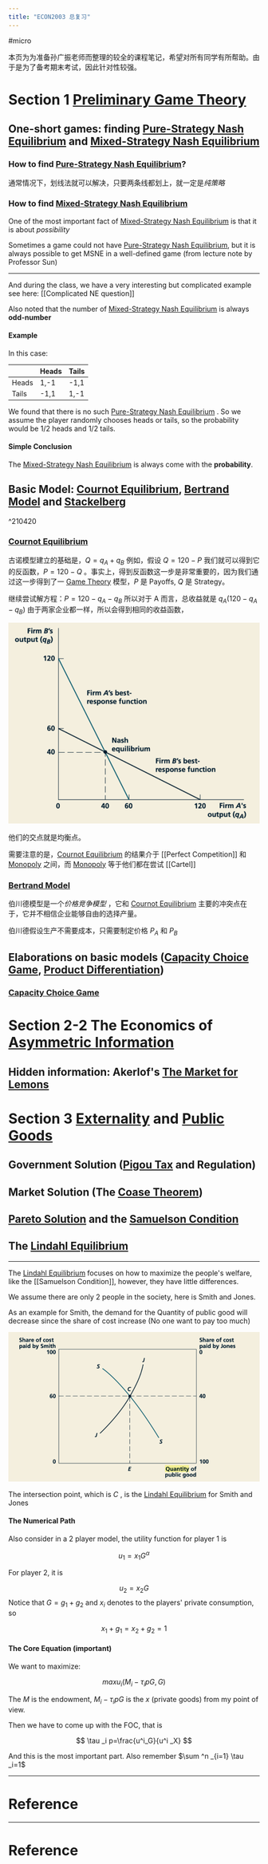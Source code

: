 ```yaml
---
title: "ECON2003 总复习"
---
```


#micro 

本页为为准备孙广振老师而整理的较全的课程笔记，希望对所有同学有所帮助。由于是为了备考期末考试，因此针对性较强。

# Section 1 [Preliminary Game Theory](Preliminary%20Game%20Theory.md)

## One-short games: finding [Pure-Strategy Nash Equilibrium](Pure-Strategy%20Nash%20Equilibrium.md) and [Mixed-Strategy Nash Equilibrium](Mixed-Strategy%20Nash%20Equilibrium.md)

### How to find [Pure-Strategy Nash Equilibrium](Pure-Strategy%20Nash%20Equilibrium.md)?

通常情况下，划线法就可以解决，只要两条线都划上，就一定是*纯策略*


### How to find [Mixed-Strategy Nash Equilibrium](Mixed-Strategy%20Nash%20Equilibrium.md)

One of the most important fact of [Mixed-Strategy Nash Equilibrium](Mixed-Strategy%20Nash%20Equilibrium.md) is that it is about *possibility* 

Sometimes a game could not have [Pure-Strategy Nash Equilibrium](Pure-Strategy%20Nash%20Equilibrium), but it is always possible to get MSNE in a well-defined game (from lecture note by Professor Sun)

---

And during the class, we have a very interesting but complicated example see here: [[Complicated NE question]]

Also noted that the number of [Mixed-Strategy Nash Equilibrium](Mixed-Strategy%20Nash%20Equilibrium.md) is always **odd-number**

#### Example

In this case:

| |Heads|Tails|
|---|---|---|
|Heads|1,-1|-1,1|
|Tails|-1,1|1,-1|

We found that there is no such [Pure-Strategy Nash Equilibrium](Pure-Strategy%20Nash%20Equilibrium.md) . So we assume the player randomly chooses heads or tails, so the probability would be 1/2 heads and 1/2 tails.

#### Simple Conclusion

The [Mixed-Strategy Nash Equilibrium](Mixed-Strategy%20Nash%20Equilibrium.md) is always come with the **probability**.


## Basic Model: [Cournot Equilibrium](Cournot%20Equilibrium), [Bertrand Model](Bertrand%20Model.md) and [Stackelberg](Stackelberg.md)

^210420

### [Cournot Equilibrium](Cournot%20Equilibrium)

古诺模型建立的基础是，$Q=q_A+q_B$ 例如，假设 $Q=120-P$  我们就可以得到它的反函数，$P=120-Q$ 。事实上，得到反函数这一步是非常重要的，因为我们通过这一步得到了一 [Game Theory](Game%20Theory.md) 模型，$P$ 是 Payoffs,  $Q$ 是 Strategy。

继续尝试解方程：$P=120-q_A -q_B$ 所以对于 A 而言，总收益就是 $q_A(120-q_A -q_B)$ 由于两家企业都一样，所以会得到相同的收益函数，

![](截屏2023-05-07%2022.55.34.png)

他们的交点就是均衡点。

需要注意的是，[Cournot Equilibrium](Cournot%20Equilibrium) 的结果介于 [[Perfect Competition]] 和 [Monopoly](Monopoly.md) 之间，而 [Monopoly](Monopoly.md) 等于他们都在尝试 [[Cartel]] 

### [Bertrand Model](Bertrand%20Model.md)

伯川德模型是一个*价格竞争模型* ，它和 [Cournot Equilibrium](Cournot%20Equilibrium) 主要的冲突点在于，它并不相信企业能够自由的选择产量。

伯川德假设生产不需要成本，只需要制定价格 $P_A$ 和 $P_B$ 


## Elaborations on basic models ([Capacity Choice Game](Capacity%20Choice%20Game.md), [Product Differentiation](Product%20Differentiation.md))

### [Capacity Choice Game](Capacity%20Choice%20Game.md)



# Section 2-2 The Economics of [Asymmetric Information](Asymmetric%20Information.md)

## Hidden information: Akerlof's [The Market for Lemons](The%20Market%20for%20Lemons.md)

# Section 3 [Externality](Externality.md) and [Public Goods](Public%20Goods.md)

## Government Solution ([Pigou Tax](Pigou%20Tax.md) and Regulation)

## Market Solution (The [Coase Theorem](Coase%20Theorem.md))

## [Pareto Solution](Pareto%20Solution.md) and the [Samuelson Condition](Samuelson%20Condition.md)

## The [Lindahl Equilibrium](Lindahl%20Equilibrium.md)

---


The [Lindahl Equilibrium](Lindahl%20Equilibrium.md) focuses on how to maximize the people's welfare, like the [[Samuelson Condition]], however, they have little differences.

We assume there are only 2 people in the society, here is Smith and Jones.

As an example for Smith, the demand for the Quantity of public good will decrease since the share of cost increase (No one want to pay too much)

![](截屏2023-05-05%2016.42.57.png)

The intersection point, which is $C$ , is the [Lindahl Equilibrium](Lindahl%20Equilibrium.md) for Smith and Jones

#### The Numerical Path

Also consider in a 2 player model, the utility function for player 1 is

$$
u_1=x_1 G^\alpha
$$

For player 2, it is 

$$
u_2=x_2 G
$$
Notice that $G=g_1+g_2$ and $x_i$ denotes to the players' private consumption, so

$$
x_1+g_1=x_2+g_2=1
$$


#### The Core Equation (important)

We want to maximize:

$$
maxu_i(M_i-\tau _i pG,G)
$$

The $M$ is the endowment, $M_i-\tau _i pG$ is the $x$ (private goods) from my point of view.

Then we have to come up with the FOC, that is 

$$
\tau _i p=\frac{u^i_G}{u^i _X}
$$

And this is the most important part.  Also remember $\sum ^n _{i=1} \tau _i=1$





---



# Reference 





---



# Reference 

